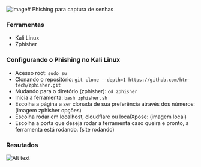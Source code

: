 ![image](https://github.com/user-attachments/assets/e8c1e8e4-befd-4c13-8562-6c421f8ad6b5)# Phishing para captura de senhas

### Ferramentas

- Kali Linux
- Zphisher

### Configurando o Phishing no Kali Linux

- Acesso root: ``` sudo su ```
- Clonando o repositório: ``` git clone --depth=1 https://github.com/htr-tech/zphisher.git ```
- Mudando para o diretório (zphisher): ``` cd zphisher ```
- Inicia a ferramenta: ``` bash zphisher.sh ```
- Escolha a página a ser clonada de sua preferência através dos números:
  (imagem zphisher opções)
- Escolha rodar em localhost, cloudflare ou localXpose:
  (imagem local)
- Escolha a porta que deseja rodar a ferramenta caso queira e pronto, a ferramenta está rodando.
  (site rodando)
  

### Resutados

![Alt text](./passwd.png "Optional title")
